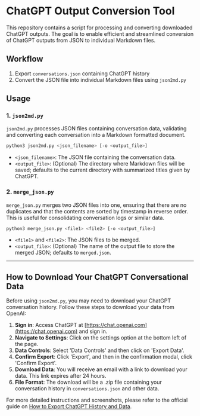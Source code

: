 # ChatGPT Output Conversion Tool

This repository contains a script for processing and converting downloaded ChatGPT outputs. The goal is to enable efficient and streamlined conversion of ChatGPT outputs from JSON to individual Markdown files.

## Workflow

1. Export `conversations.json` containing ChatGPT history
2. Convert the JSON file into individual Markdown files using `json2md.py`

## Usage

### 1. `json2md.py`

`json2md.py` processes JSON files containing conversation data, validating and converting each conversation into a Markdown formatted document.

```bash
python3 json2md.py <json_filename> [-o <output_file>]
```

- `<json_filename>`: The JSON file containing the conversation data.
- `<output_file>`: (Optional) The directory where Markdown files will be saved; defaults to the current directory with summarized titles given by ChatGPT.

### 2. `merge_json.py`

`merge_json.py` merges two JSON files into one, ensuring that there are no duplicates and that the contents are sorted by timestamp in reverse order. This is useful for consolidating conversation logs or similar data.

```bash
python3 merge_json.py <file1> <file2> [-o <output_file>]
```
- `<file1>` and `<file2>`: The JSON files to be merged.
- `<output_file>`: (Optional) The name of the output file to store the merged JSON; defaults to `merged.json`.

* * *

## How to Download Your ChatGPT Conversational Data

Before using `json2md.py`, you may need to download your ChatGPT conversation history. Follow these steps to download your data from OpenAI:

1. **Sign in**: Access ChatGPT at [https://chat.openai.com](https://chat.openai.com) and sign in.
2. **Navigate to Settings**: Click on the settings option at the bottom left of the page.
3. **Data Controls**: Select 'Data Controls' and then click on 'Export Data'.
4. **Confirm Export**: Click 'Export', and then in the confirmation modal, click 'Confirm Export'.
5. **Download Data**: You will receive an email with a link to download your data. This link expires after 24 hours.
6. **File Format**: The download will be a .zip file containing your conversation history in `conversations.json` and other data.

For more detailed instructions and screenshots, please refer to the official guide on [How to Export ChatGPT History and Data](https://help.openai.com/en/articles/7260999-how-do-i-export-my-chatgpt-history-and-data).

